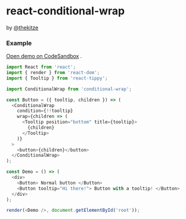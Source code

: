 # react-conditional-wrap

by [@thekitze](https://twitter.com/thekitze)

### Example

[Open demo on CodeSandbox](https://codesandbox.io/s/2wmr700nwp)
.

```js
import React from 'react';
import { render } from 'react-dom';
import { Tooltip } from 'react-tippy';

import ConditionalWrap from 'conditional-wrap';

const Button = ({ tooltip, children }) => (
  <ConditionalWrap
    condition={!!tooltip}
    wrap={children => (
      <Tooltip position="bottom" title={tooltip}>
        {children}
      </Tooltip>
    )}
  >
    <button>{children}</button>
  </ConditionalWrap>
);

const Demo = () => (
  <div>
    <Button> Normal button </Button>
    <Button tooltip="Hi there!"> Button with a tooltip! </Button>
  </div>
);

render(<Demo />, document.getElementById('root'));
```
